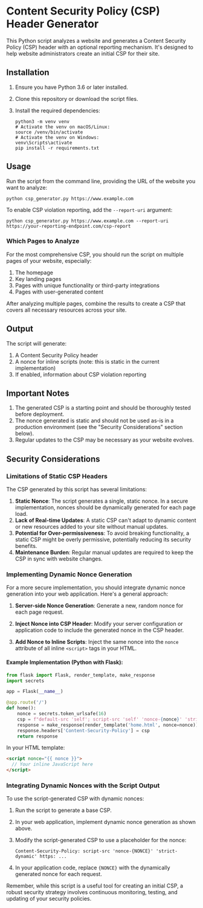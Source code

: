 # Content Security Policy (CSP) Header Generator

This Python script analyzes a website and generates a Content Security Policy (CSP) header with an optional reporting mechanism. It's designed to help website administrators create an initial CSP for their site.

## Installation

1. Ensure you have Python 3.6 or later installed.
2. Clone this repository or download the script files.
3. Install the required dependencies:

   ```
   python3 -m venv venv
   # Activate the venv on macOS/Linux:
   source /venv/bin/activate
   # Activate the venv on Windows:
   venv\Scripts\activate
   pip install -r requirements.txt
   ```

## Usage

Run the script from the command line, providing the URL of the website you want to analyze:

```
python csp_generator.py https://www.example.com
```

To enable CSP violation reporting, add the `--report-uri` argument:

```
python csp_generator.py https://www.example.com --report-uri https://your-reporting-endpoint.com/csp-report
```

### Which Pages to Analyze

For the most comprehensive CSP, you should run the script on multiple pages of your website, especially:

1. The homepage
2. Key landing pages
3. Pages with unique functionality or third-party integrations
4. Pages with user-generated content

After analyzing multiple pages, combine the results to create a CSP that covers all necessary resources across your site.

## Output

The script will generate:

1. A Content Security Policy header
2. A nonce for inline scripts (note: this is static in the current implementation)
3. If enabled, information about CSP violation reporting

## Important Notes

1. The generated CSP is a starting point and should be thoroughly tested before deployment.
2. The nonce generated is static and should not be used as-is in a production environment (see the "Security Considerations" section below).
3. Regular updates to the CSP may be necessary as your website evolves.

## Security Considerations

### Limitations of Static CSP Headers

The CSP generated by this script has several limitations:

1. **Static Nonce**: The script generates a single, static nonce. In a secure implementation, nonces should be dynamically generated for each page load.
2. **Lack of Real-time Updates**: A static CSP can't adapt to dynamic content or new resources added to your site without manual updates.
3. **Potential for Over-permissiveness**: To avoid breaking functionality, a static CSP might be overly permissive, potentially reducing its security benefits.
4. **Maintenance Burden**: Regular manual updates are required to keep the CSP in sync with website changes.

### Implementing Dynamic Nonce Generation

For a more secure implementation, you should integrate dynamic nonce generation into your web application. Here's a general approach:

1. **Server-side Nonce Generation**: Generate a new, random nonce for each page request.

2. **Inject Nonce into CSP Header**: Modify your server configuration or application code to include the generated nonce in the CSP header.

3. **Add Nonce to Inline Scripts**: Inject the same nonce into the `nonce` attribute of all inline `<script>` tags in your HTML.

#### Example Implementation (Python with Flask):

```python
from flask import Flask, render_template, make_response
import secrets

app = Flask(__name__)

@app.route('/')
def home():
    nonce = secrets.token_urlsafe(16)
    csp = f"default-src 'self'; script-src 'self' 'nonce-{nonce}' 'strict-dynamic';"
    response = make_response(render_template('home.html', nonce=nonce))
    response.headers['Content-Security-Policy'] = csp
    return response
```

In your HTML template:

```html
<script nonce="{{ nonce }}">
  // Your inline JavaScript here
</script>
```

### Integrating Dynamic Nonces with the Script Output

To use the script-generated CSP with dynamic nonces:

1. Run the script to generate a base CSP.
2. In your web application, implement dynamic nonce generation as shown above.
3. Modify the script-generated CSP to use a placeholder for the nonce:

   ```
   Content-Security-Policy: script-src 'nonce-{NONCE}' 'strict-dynamic' https: ...
   ```

4. In your application code, replace `{NONCE}` with the dynamically generated nonce for each request.

Remember, while this script is a useful tool for creating an initial CSP, a robust security strategy involves continuous monitoring, testing, and updating of your security policies.

